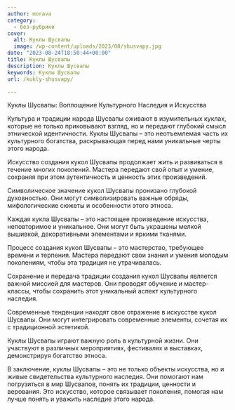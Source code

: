 ```yaml
---
author: morava
category:
  - без-рубрики
cover:
  alt: Куклы Шусвапы
  image: /wp-content/uploads/2023/08/shusvapy.jpg
date: "2023-08-24T18:50:44+00:00"
title: Куклы Шусвапы
description: Куклы Шусвапы
keywords: Куклы Шусвапы
url: /kukly-shusvapy/

---
```

Куклы Шусвапы: Воплощение Культурного Наследия и Искусства

Культура и традиции народа Шусвапы оживают в изумительных куклах, которые не только приковывают взгляд, но и передают глубокий смысл этнической идентичности. Куклы Шусвапы – это неотъемлемая часть их культурного богатства, раскрывающая перед нами уникальные черты этого народа.

Искусство создания кукол Шусвапы продолжает жить и развиваться в течение многих поколений. Мастера передают свой опыт и умение, сохраняя при этом аутентичность и ценность этих произведений.

Символическое значение кукол Шусвапы пронизано глубокой духовностью. Они могут символизировать важные обряды, мифологические сюжеты и особенности этого этноса.

Каждая кукла Шусвапы – это настоящее произведение искусства, неповторимое и уникальное. Они могут быть украшены мелкой вышивкой, декоративными элементами и яркими тканями.

Процесс создания кукол Шусвапы – это мастерство, требующее времени и терпения. Мастера передают свои знания и умения молодым поколениям, чтобы эта традиция не утрачивалась.

Сохранение и передача традиции создания кукол Шусвапы является важной миссией для мастеров. Они проводят обучение и мастер-классы, чтобы сохранить этот уникальный аспект культурного наследия.

Современные тенденции находят свое отражение в искусстве кукол Шусвапы. Они могут интегрировать современные элементы, сочетая их с традиционной эстетикой.

Куклы Шусвапы играют важную роль в культурной жизни. Они участвуют в различных мероприятиях, фестивалях и выставках, демонстрируя богатство этноса.

В заключение, куклы Шусвапы – это не только объекты искусства, но и живые свидетельства культурного наследия. Они помогают нам погрузиться в мир Шусвапов, понять их традиции, ценности и верования. Это искусство, которое связывает поколения, помогая нам лучше понять и уважить наследие этого народа.
